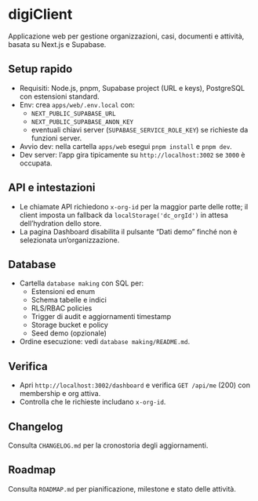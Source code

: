 # digiClient

Applicazione web per gestione organizzazioni, casi, documenti e attività, basata su Next.js e Supabase.

## Setup rapido

- Requisiti: Node.js, pnpm, Supabase project (URL e keys), PostgreSQL con estensioni standard.
- Env: crea `apps/web/.env.local` con:
  - `NEXT_PUBLIC_SUPABASE_URL`
  - `NEXT_PUBLIC_SUPABASE_ANON_KEY`
  - eventuali chiavi server (`SUPABASE_SERVICE_ROLE_KEY`) se richieste da funzioni server.
- Avvio dev: nella cartella `apps/web` esegui `pnpm install` e `pnpm dev`.
- Dev server: l’app gira tipicamente su `http://localhost:3002` se `3000` è occupata.

## API e intestazioni

- Le chiamate API richiedono `x-org-id` per la maggior parte delle rotte; il client imposta un fallback da `localStorage('dc_orgId')` in attesa dell’hydration dello store.
- La pagina Dashboard disabilita il pulsante “Dati demo” finché non è selezionata un’organizzazione.

## Database

- Cartella `database making` con SQL per:
  - Estensioni ed enum
  - Schema tabelle e indici
  - RLS/RBAC policies
  - Trigger di audit e aggiornamenti timestamp
  - Storage bucket e policy
  - Seed demo (opzionale)
- Ordine esecuzione: vedi `database making/README.md`.

## Verifica

- Apri `http://localhost:3002/dashboard` e verifica `GET /api/me` (200) con membership e org attiva.
- Controlla che le richieste includano `x-org-id`.

## Changelog

Consulta `CHANGELOG.md` per la cronostoria degli aggiornamenti.

## Roadmap

Consulta `ROADMAP.md` per pianificazione, milestone e stato delle attività.